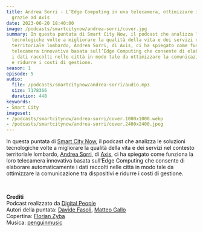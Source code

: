 ```yaml
---
title: Andrea Sorri - L’Edge Computing in una telecamera, ottimizzare i flussi dati
  grazie ad Axis
date: 2023-06-20 18:40:00
image: /podcasts/smartcitynow/andrea-sorri/cover.jpg
summary: In questa puntata di Smart City Now, il podcast che analizza le soluzioni
  tecnologiche volte a migliorare la qualità della vita e dei servizi nel contesto
  territoriale lombardo, Andrea Sorri, di Axis, ci ha spiegato come funziona la loro
  telecamera innovativa basata sull’Edge Computing che consente di elaborare automaticamente
  i dati raccolti nelle città in modo tale da ottimizzare la comunicazione tra dispositivi
  e ridurre i costi di gestione.
season: 1
episode: 5
audio:
  file: /podcasts/smartcitynow/andrea-sorri/audio.mp3
  size: 7178366
  duration: 448
keywords:
- Smart City
imageset:
- /podcasts/smartcitynow/andrea-sorri/cover.1000x1000.webp
- /podcasts/smartcitynow/andrea-sorri/cover.2400x2400.jpeg
---
```


In questa puntata di [Smart City Now](https://www.smartcitynow.it/), il podcast che analizza le soluzioni tecnologiche volte a migliorare la qualità della vita e dei servizi nel contesto territoriale lombardo, [Andrea Sorri](https://www.linkedin.com/in/andreasorri/), di [Axis](https://www.axis.com/it-it), ci ha spiegato come funziona la loro telecamera innovativa basata sull’Edge Computing che consente di elaborare automaticamente i dati raccolti nelle città in modo tale da ottimizzare la comunicazione tra dispositivi e ridurre i costi di gestione.

<br>

**Crediti**<br>
Podcast realizzato da [Digital People](https://w3id.org/digitalpeople)<br>
Autori della puntata: [Davide Fasoli](https://www.linkedin.com/in/davide-fasoli-2b3246179/), [Matteo Gallo](https://www.linkedin.com/in/matteo-gallo-4a5ab31a8/)<br>
Copertina: [Florian Zyba](https://www.linkedin.com/in/florian-zyba/)<br>
Musica: [penguinmusic](https://pixabay.com/users/penguinmusic-24940186/)